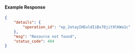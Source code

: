 <!-- Code generated for API Clients. DO NOT EDIT. -->

#### Example Response

```json
{
	"details": {
		"operation_id": "op_2otayIHEoldIiBx7Ojit9lKWa1c"
	},
	"msg": "Resource not found",
	"status_code": 404
}
```

